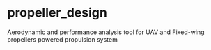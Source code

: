 # propeller_design
Aerodynamic and performance analysis tool for UAV and Fixed-wing propellers powered propulsion system

